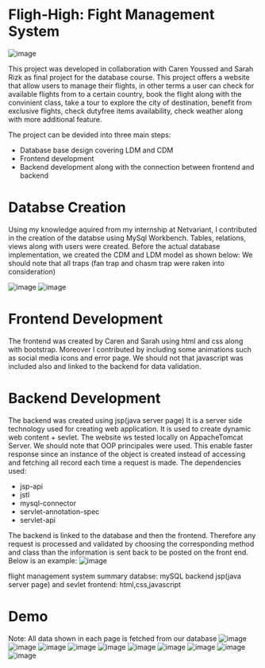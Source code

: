 # Fligh-High: Fight Management System
![image](https://github.com/adnanO999/fligh-high/assets/88556508/ddcf19be-571e-40f1-8763-64bc5afd74a1)

This project was developed in collaboration with Caren Youssed and Sarah Rizk as final project for the database course. 
This project offers a website that allow users to manage their flights, in other terms a user can check for available flights from to a certain country, book the flight along with the convinient class, take a tour to explore the city of destination, benefit from exclusive flights, check dutyfree items availability, check weather along with more additional feature.

The project can be devided into three main steps:
* Database base design covering LDM and CDM
* Frontend development
* Backend development along with the connection between frontend and backend


# Databse Creation

Using my knowledge aquired from my internship at Netvariant, I contributed in the creation of the databse using MySql Workbench. Tables, relations, views along with users were created. Before the actual database implementation, we created the CDM and LDM model as shown below:
We should note that all traps (fan trap and chasm trap were raken into consideration)

![image](https://github.com/adnanO999/fligh-high/assets/88556508/b506389e-2dce-4e1d-a4e7-16b99e04082a)
![image](https://github.com/adnanO999/fligh-high/assets/88556508/91cf5238-1e7b-4b43-b00c-3f023caab6c7)


# Frontend Development
The frontend was created by Caren and Sarah using html and css along with bootstrap. Moreover I contributed by including some animations such as social media icons and error page. We should not that javascript was included also and linked to the backend for data validation.

# Backend Development

The backend was created using jsp(java server page) It is a server side technology used for creating web application. It is used to create dynamic web content + sevlet. The website ws tested locally on AppacheTomcat Server. We should note that OOP principales were used. This enable faster response since an instance of the object is created instead of accessing and fetching all record each time a request is made.
The dependencies used:
* jsp-api
* jstl
* mysql-connector
* servlet-annotation-spec
* servlet-api

The backend is linked to the database and then the frontend. Therefore any request is processed and validated by choosing the corresponding method and class than the information is sent back to be posted on the front end. Below is an example:
![image](https://github.com/adnanO999/fligh-high/assets/88556508/35b86006-1d22-40cb-8f85-4110f1535a30)




flight management system summary
databse: mySQL 
backend jsp(java server page) and sevlet
frontend: html,css,javascript

# Demo
Note: All data shown in each page is fetched from our database
![image](https://github.com/adnanO999/fligh-high/assets/88556508/34ea1572-2eec-4e29-a263-253acf181ebe)
![image](https://github.com/adnanO999/fligh-high/assets/88556508/b4877236-182a-4a14-b1df-90c3d6119575)
![image](https://github.com/adnanO999/fligh-high/assets/88556508/b6c39215-f060-4618-bd02-7511d1be18b8)
![image](https://github.com/adnanO999/fligh-high/assets/88556508/c66351e3-4cc7-48d9-b6bc-a7acd9b3996e)
![image](https://github.com/adnanO999/fligh-high/assets/88556508/7def0f29-ef30-426c-9d08-0b6a2970629b)
![image](https://github.com/adnanO999/fligh-high/assets/88556508/740073df-6b72-4307-bc56-c83022e26f21)
![image](https://github.com/adnanO999/fligh-high/assets/88556508/f4800625-27be-4dcf-b512-2ebf75106a0b)
![image](https://github.com/adnanO999/fligh-high/assets/88556508/afcaaa50-5c08-47a2-a2e3-f5c5f922ae11)
![image](https://github.com/adnanO999/fligh-high/assets/88556508/77527193-e151-435e-aaef-230ea294b9a0)
![image](https://github.com/adnanO999/fligh-high/assets/88556508/c59f068a-1704-4de1-97a6-92d87ec1dd94)










